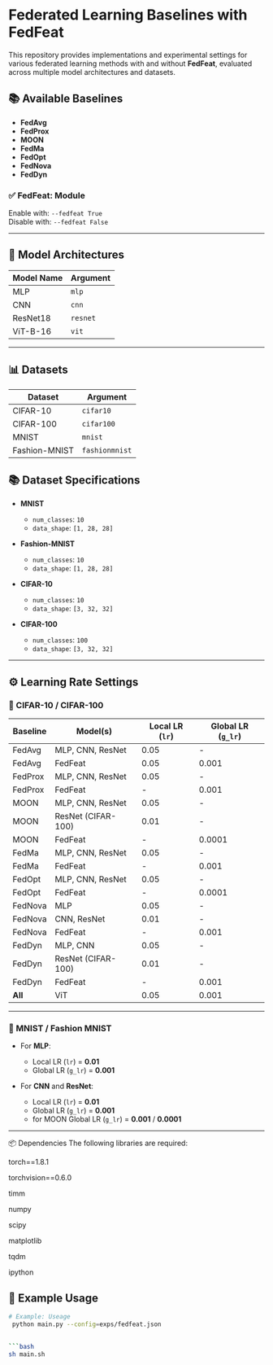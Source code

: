 # Federated Learning Baselines with FedFeat

This repository provides implementations and experimental settings for various federated learning methods with and without **FedFeat**, evaluated across multiple model architectures and datasets.

## 📚 Available Baselines

- **FedAvg**
- **FedProx**
- **MOON**
- **FedMa**
- **FedOpt**
- **FedNova**
- **FedDyn**

### ✅ FedFeat: Module
Enable with: `--fedfeat True`  
Disable with: `--fedfeat False`

---

## 🧠 Model Architectures

| Model Name | Argument |
|------------|----------|
| MLP        | `mlp`    |
| CNN        | `cnn`    |
| ResNet18   | `resnet` |
| ViT-B-16   | `vit`    |

---

## 📊 Datasets

| Dataset         | Argument    |
|-----------------|-------------|
| CIFAR-10        | `cifar10`   |
| CIFAR-100       | `cifar100`  |
| MNIST           | `mnist`     |
| Fashion-MNIST   | `fashionmnist`    |

## 📚 Dataset Specifications

- **MNIST**
  - `num_classes`: `10`
  - `data_shape`: `[1, 28, 28]`

- **Fashion-MNIST**
  - `num_classes`: `10`
  - `data_shape`: `[1, 28, 28]`

- **CIFAR-10**
  - `num_classes`: `10`
  - `data_shape`: `[3, 32, 32]`

- **CIFAR-100**
  - `num_classes`: `100`
  - `data_shape`: `[3, 32, 32]`

---

## ⚙️ Learning Rate Settings

### 🔹 CIFAR-10 / CIFAR-100

| Baseline  | Model(s)             | Local LR (`lr`) | Global LR (`g_lr`) |
|-----------|----------------------|------------------|---------------------|
| FedAvg    | MLP, CNN, ResNet     | 0.05             | -                   |
| FedAvg    | FedFeat              | 0.05             | 0.001               |
| FedProx   | MLP, CNN, ResNet     | 0.05             | -                   |
| FedProx   | FedFeat              | -                | 0.001               |
| MOON      | MLP, CNN, ResNet     | 0.05             | -                   |
| MOON      | ResNet (CIFAR-100)   | 0.01             | -                   |
| MOON      | FedFeat              | -                | 0.0001              |
| FedMa     | MLP, CNN, ResNet     | 0.05             | -                   |
| FedMa     | FedFeat              | -                | 0.001               |
| FedOpt    | MLP, CNN, ResNet     | 0.05             | -                   |
| FedOpt    | FedFeat              | -                | 0.0001              |
| FedNova   | MLP                  | 0.05             | -                   |
| FedNova   | CNN, ResNet          | 0.01             | -                   |
| FedNova   | FedFeat              | -                | 0.001               |
| FedDyn    | MLP, CNN             | 0.05             | -                   |
| FedDyn    | ResNet (CIFAR-100)   | 0.01             | -                   |
| FedDyn    | FedFeat              | -                | 0.001               |
| **All**   | ViT                  | 0.05             | 0.001               |

---

### 🔹 MNIST / Fashion MNIST

- For **MLP**:
  - Local LR (`lr`) = **0.01**
  - Global LR (`g_lr`) = **0.001**

- For **CNN** and **ResNet**:
  - Local LR (`lr`) = **0.01**
  - Global LR (`g_lr`) = **0.001**
  - for MOON Global LR (`g_lr`) = **0.001** / **0.0001**
---


📦 Dependencies
The following libraries are required:

torch==1.8.1

torchvision==0.6.0

timm

numpy

scipy

matplotlib

tqdm

ipython

## 🚀 Example Usage

```bash
# Example: Useage
 python main.py --config=exps/fedfeat.json

 
```bash
sh main.sh
